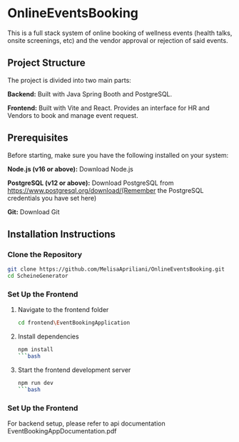 # OnlineEventsBooking
This is a full stack system of online booking of wellness events (health talks, onsite screenings, etc) and the vendor approval or rejection of said events.

## Project Structure
The project is divided into two main parts:

**Backend:** Built with Java Spring Booth and PostgreSQL.

**Frontend:** Built with Vite and React. Provides an interface for HR and Vendors to book and manage event request.

## Prerequisites
Before starting, make sure you have the following installed on your system:

**Node.js (v16 or above):** Download Node.js

**PostgreSQL (v12 or above):** Download PostgreSQL from https://www.postgresql.org/download/(Remember the PostgreSQL credentials you have set here)

**Git:** Download Git


## Installation Instructions

### Clone the Repository
```bash
git clone https://github.com/MelisaApriliani/OnlineEventsBooking.git
cd ScheineGenerator
```

### Set Up the Frontend

1. Navigate to the frontend folder

    ```bash
    cd frontend\EventBookingApplication
    ```

2. Install dependencies

    ```bash
    npm install
    ```bash

3. Start the frontend development server

    ```bash
    npm run dev
    ```bash

### Set Up the Frontend

For backend setup, please refer to api documentation EventBookingAppDocumentation.pdf
